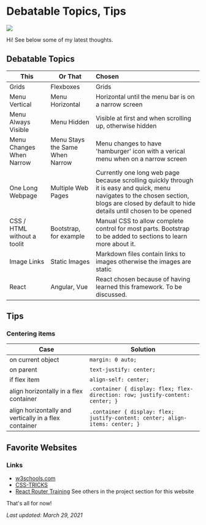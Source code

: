# Debatable Topics, Tips
![](https://i.imgur.com/8sjxvAT.jpg)

Hi! See below some of my latest thoughts.



## Debatable Topics
| This                     | Or That                         | Chosen                                                                                                                                                                                          |
| ------------------------ | ------------------------------- |:----------------------------------------------------------------------------------------------------------------------------------------------------------------------------------------------- |
| Grids                    | Flexboxes                       | Grids                                                                                                                                                                                           |
| Menu Vertical            | Menu Horizontal                 | Horizontal until the menu bar is on a narrow screen                                                                                                                                             |
| Menu Always Visible      | Menu Hidden                     | Visible at first and when scrolling up, otherwise hidden                                                                                                                                        |
| Menu Changes When Narrow | Menu Stays the Same When Narrow | Menu changes to have 'hamburger' icon with a verical menu when on a narrow screen                                                                                                               |
| One Long Webpage         | Multiple Web Pages              | Currently one long web page because scrolling quickly through it is easy and quick, menu navigates to the chosen section, blogs are closed by default to hide details until chosen to be opened |
| CSS / HTML without a toolit    | Bootstrap, for example                       | Manual CSS to allow complete control for most parts.  Bootstrap to be added to sections to learn more about it.                                                                                                                                                            |
| Image Links              | Static Images                   | Markdown files contain links to images otherwise the images are static                                                                                                                          |
| React         | Angular, Vue                   | React chosen because of having learned this framework.  To be discussed.                                                                                                                          |

## Tips
### Centering items
| Case                                                  | Solution                                                                      |
| ----------------------------------------------------- | ----------------------------------------------------------------------------- |
| on current object                                     | `margin: 0 auto;`                                                             |
| on parent                                             | `text-justify: center;`                                                       |
| if flex item                                          | `align-self: center;`                                                         |
| align horizontally in a flex container                | `.container { display: flex; flex-direction: row; justify-content: center; }` |
| align horizontally and vertically in a flex container | `.container { display: flex; justify-content: center; align-items: center; }` |

## Favorite Websites
### Links
* [w3schools.com](https://www.w3schools.com/)
* [CSS-TRICKS](https://css-tricks.com/)
* [React Router Training](https://reactrouter.com/web/guides/quick-start)
See others in the project section for this website

That's all for now!

*Last updated: March 29, 2021*